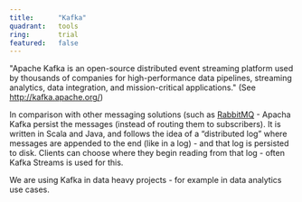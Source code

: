 ```yaml
---
title:      "Kafka"
quadrant:   tools
ring:       trial
featured:   false
---
```


"Apache Kafka is an open-source distributed event streaming platform used by thousands of companies for high-performance data pipelines, streaming analytics, data integration, and mission-critical applications." (See http://kafka.apache.org/)

In comparison with other messaging solutions (such as [RabbitMQ](/tools/rabbitmq/) - Apacha Kafka persist the messages (instead of routing them to subscribers). It is written in Scala and Java, and follows the idea of a “distributed log” where messages are appended to the end (like in a log) - and that log is persisted to disk. Clients can choose where they begin reading from that log - often Kafka Streams is used for this.

We are using Kafka in data heavy projects - for example in data analytics use cases.
